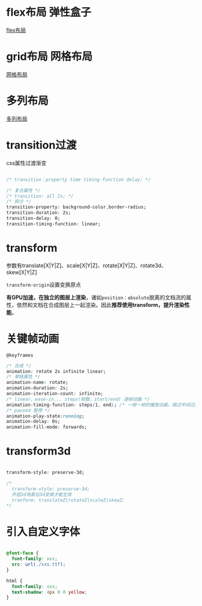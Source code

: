 
# flex布局 弹性盒子

[flex布局](flex布局.md)


# grid布局 网格布局

[网格布局](grid.md)


# 多列布局

[多列布局](多列布局.md)


# transition过渡

css属性过渡渐变

```css

/* transition：property time timing-function delay; */

/* 复合属性 */
/* transition: all 2s; */
/* 拆分 */
transition-property: background-color,border-radius;
transition-duration: 2s;
transition-delay: 0;
transition-timing-function: linear;

```

# transform 

参数有translate[X|Y|Z]、scale[X|Y|Z]、rotate[X|Y|Z]、rotate3d、skew[X|Y|Z]

`transform-origin`设置变换原点

**有GPU加速，在独立的图层上渲染**，诸如`position：absolute`脱离的文档流的属性，依然和文档在合成图层上一起渲染。因此**推荐使用transform，提升渲染性能**。


# 关键帧动画

`@keyframes`

```css
/* 合成 */
animation: rotate 2s infinite linear;
/* 单独属性 */
animation-name: rotate;
animation-duration: 2s;
animation-iteration-count: infinite;
/* linear、ease-in... steps(帧数，start/end) 逐帧动画 */
animation-timing-function: steps(1, end); /* 一帧一帧的播放动画，跳过中间过渡，end最后一帧看不到，start 第一帧看不到*/
/* paused 暂停 */
animation-play-state:running;
animation-delay: 0s;
animation-fill-mode: forwards;

```

# transform3d

```css

transform-style: preserve-3d;

/* 
  transform-style: preserve-3d;
  开启3d场景后3d变换才能生效
  tranform: translateZ|rotateZ|scaleZ|skewZ;
*/

```

# 引入自定义字体

```css

@font-face {
  font-family: xxs;
  src: url(./xxs.ttf);
}

html {
  font-family: xxs;
  text-shadow: 4px 0 0 yellow;
}
```